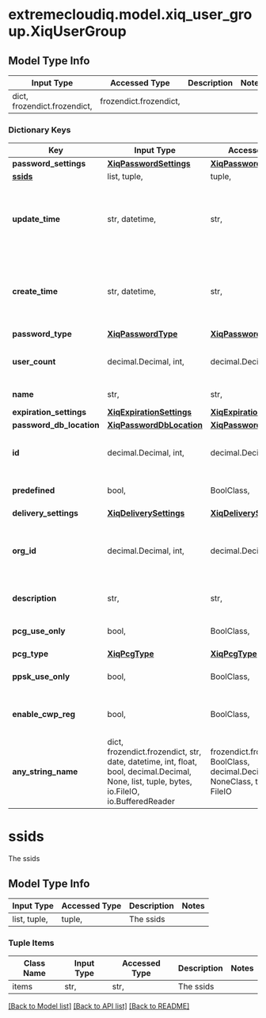 # extremecloudiq.model.xiq_user_group.XiqUserGroup

## Model Type Info
Input Type | Accessed Type | Description | Notes
------------ | ------------- | ------------- | -------------
dict, frozendict.frozendict,  | frozendict.frozendict,  |  | 

### Dictionary Keys
Key | Input Type | Accessed Type | Description | Notes
------------ | ------------- | ------------- | ------------- | -------------
**password_settings** | [**XiqPasswordSettings**](XiqPasswordSettings.md) | [**XiqPasswordSettings**](XiqPasswordSettings.md) |  | 
**[ssids](#ssids)** | list, tuple,  | tuple,  | The ssids | 
**update_time** | str, datetime,  | str,  | The last update time | value must conform to RFC-3339 date-time
**create_time** | str, datetime,  | str,  | The create time | value must conform to RFC-3339 date-time
**password_type** | [**XiqPasswordType**](XiqPasswordType.md) | [**XiqPasswordType**](XiqPasswordType.md) |  | 
**user_count** | decimal.Decimal, int,  | decimal.Decimal,  | The user count | value must be a 32 bit integer
**name** | str,  | str,  | The user group name | 
**expiration_settings** | [**XiqExpirationSettings**](XiqExpirationSettings.md) | [**XiqExpirationSettings**](XiqExpirationSettings.md) |  | 
**password_db_location** | [**XiqPasswordDbLocation**](XiqPasswordDbLocation.md) | [**XiqPasswordDbLocation**](XiqPasswordDbLocation.md) |  | 
**id** | decimal.Decimal, int,  | decimal.Decimal,  | The unique identifier | value must be a 64 bit integer
**predefined** | bool,  | BoolClass,  | Whether it is predefined | 
**delivery_settings** | [**XiqDeliverySettings**](XiqDeliverySettings.md) | [**XiqDeliverySettings**](XiqDeliverySettings.md) |  | 
**org_id** | decimal.Decimal, int,  | decimal.Decimal,  | The organization identifier, valid when enabling HIQ feature | [optional] value must be a 64 bit integer
**description** | str,  | str,  | The user group description | [optional] 
**pcg_use_only** | bool,  | BoolClass,  |  Whether it&#x27;s for PCG use only | [optional] 
**pcg_type** | [**XiqPcgType**](XiqPcgType.md) | [**XiqPcgType**](XiqPcgType.md) |  | [optional] 
**ppsk_use_only** | bool,  | BoolClass,  | Whether it&#x27;s for PPSK use only | [optional] 
**enable_cwp_reg** | bool,  | BoolClass,  | Whether to enable CWP registration setting | [optional] 
**any_string_name** | dict, frozendict.frozendict, str, date, datetime, int, float, bool, decimal.Decimal, None, list, tuple, bytes, io.FileIO, io.BufferedReader | frozendict.frozendict, str, BoolClass, decimal.Decimal, NoneClass, tuple, bytes, FileIO | any string name can be used but the value must be the correct type | [optional]

# ssids

The ssids

## Model Type Info
Input Type | Accessed Type | Description | Notes
------------ | ------------- | ------------- | -------------
list, tuple,  | tuple,  | The ssids | 

### Tuple Items
Class Name | Input Type | Accessed Type | Description | Notes
------------- | ------------- | ------------- | ------------- | -------------
items | str,  | str,  | The ssids | 

[[Back to Model list]](../../README.md#documentation-for-models) [[Back to API list]](../../README.md#documentation-for-api-endpoints) [[Back to README]](../../README.md)

